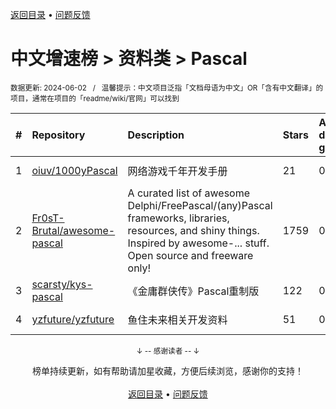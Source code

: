 <a href="https://github.com/GrowingGit/GitHub-Chinese-Top-Charts#github中文排行榜">返回目录</a> • <a href="/content/docs/feedback.md">问题反馈</a>

# 中文增速榜 > 资料类 > Pascal
<sub>数据更新: 2024-06-02&nbsp;&nbsp;&nbsp;/&nbsp;&nbsp;&nbsp;温馨提示：中文项目泛指「文档母语为中文」OR「含有中文翻译」的项目，通常在项目的「readme/wiki/官网」可以找到</sub>

|#|Repository|Description|Stars|Average daily growth|Updated|
|:-|:-|:-|:-|:-|:-|
|1|[oiuv/1000yPascal](https://github.com/oiuv/1000yPascal)|网络游戏千年开发手册|21|0|2023-12-08|
|2|[Fr0sT-Brutal/awesome-pascal](https://github.com/Fr0sT-Brutal/awesome-pascal)|A curated list of awesome Delphi/FreePascal/(any)Pascal frameworks, libraries, resources, and shiny things. Inspired by awesome-... stuff. Open source and freeware only!|1759|0|2024-04-25|
|3|[scarsty/kys-pascal](https://github.com/scarsty/kys-pascal)|《金庸群侠传》Pascal重制版|122|0|2024-05-15|
|4|[yzfuture/yzfuture](https://github.com/yzfuture/yzfuture)|鱼住未来相关开发资料|51|0|2024-05-31|

<div align="center">
    <p><sub>↓ -- 感谢读者 -- ↓</sub></p>
    榜单持续更新，如有帮助请加星收藏，方便后续浏览，感谢你的支持！
</div>

<br/>

<div align="center"><a href="https://github.com/GrowingGit/GitHub-Chinese-Top-Charts#github中文排行榜">返回目录</a> • <a href="/content/docs/feedback.md">问题反馈</a></div>
